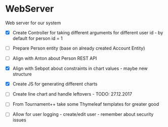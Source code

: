 # WebServer
Web server for our system

- [x] Create Controller for taking different arguments for different user id - by default for person id = 1
- [ ] Prepare Person entity (base on already created Account Entity)
- [ ] Align with Anton about Person REST API
- [x] Align with Sebpot about constraints in chart values - maybe new structure
- [x] Create JS for generating different charts
- [ ] Create line chart and handle leftovers - TODO: 27.12.2017
- [ ] From Tournament++ take some Thymeleaf templates for greater good 
- [ ] Allow for user logging - create/edit user - remember about security issues

